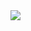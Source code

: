 <!-- 
.. title: پیاده‌روی در دلفت-صبح هشت می دوهزار و پانزده
.. slug: 2015-05-08-lopen-in-delft-middag
.. date: 2015-05-08 14:14:54 UTC+02:00
.. tags: 
.. category: پیاده‌روی در دلفت
.. link: 
.. description: 
.. type: text
-->

<img src="http://googledrive.com/host/0B8OOfC6oWXEPTnR4ZjhCSEZlLU0" />

